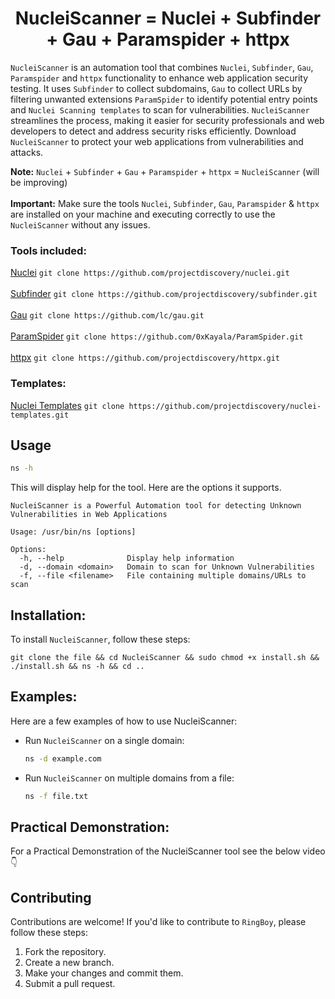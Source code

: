 <h1 align="center"> 
  NucleiScanner = Nuclei + Subfinder + Gau + Paramspider + httpx
  <br>
</h1>

`NucleiScanner` is an automation tool that combines `Nuclei`, `Subfinder`, `Gau`, `Paramspider` and `httpx` functionality to enhance web application security testing. It uses `Subfinder` to collect subdomains, `Gau` to collect URLs by filtering unwanted extensions `ParamSpider` to identify potential entry points and `Nuclei Scanning templates` to scan for vulnerabilities. `NucleiScanner` streamlines the process, making it easier for security professionals and web developers to detect and address security risks efficiently. Download `NucleiScanner` to protect your web applications from vulnerabilities and attacks.

**Note:** `Nuclei` + `Subfinder` + `Gau` + `Paramspider` + `httpx` = `NucleiScanner` (will be improving) <br><br>
**Important:** Make sure the tools `Nuclei`, `Subfinder`, `Gau`, `Paramspider` & `httpx` are installed on your machine and executing correctly to use the `NucleiScanner` without any issues.

### Tools included:
[Nuclei](https://github.com/projectdiscovery/nuclei) `git clone https://github.com/projectdiscovery/nuclei.git`<br><br>
[Subfinder](https://github.com/projectdiscovery/subfinder) `git clone https://github.com/projectdiscovery/subfinder.git`<br><br>
[Gau](https://github.com/lc/gau) `git clone https://github.com/lc/gau.git`<br><br>
[ParamSpider](https://github.com/0xKayala/ParamSpider) `git clone https://github.com/0xKayala/ParamSpider.git`<br><br>
[httpx](https://github.com/projectdiscovery/httpx) `git clone https://github.com/projectdiscovery/httpx.git`


### Templates:
[Nuclei Templates](https://github.com/projectdiscovery/nuclei-templates) `git clone https://github.com/projectdiscovery/nuclei-templates.git`

## Usage

```sh
ns -h
```

This will display help for the tool. Here are the options it supports.

```console
NucleiScanner is a Powerful Automation tool for detecting Unknown Vulnerabilities in Web Applications

Usage: /usr/bin/ns [options]

Options:
  -h, --help              Display help information
  -d, --domain <domain>   Domain to scan for Unknown Vulnerabilities
  -f, --file <filename>   File containing multiple domains/URLs to scan
```  

## Installation:

To install `NucleiScanner`, follow these steps:

```
git clone the file && cd NucleiScanner && sudo chmod +x install.sh && ./install.sh && ns -h && cd ..
```

## Examples:

Here are a few examples of how to use NucleiScanner:

- Run `NucleiScanner` on a single domain:

  ```sh
  ns -d example.com
  ```

- Run `NucleiScanner` on multiple domains from a file:

  ```sh
  ns -f file.txt
  ```

## Practical Demonstration:

For a Practical Demonstration of the NucleiScanner tool see the below video 👇 <br>

## Contributing

Contributions are welcome! If you'd like to contribute to `RingBoy`, please follow these steps:

1. Fork the repository.
2. Create a new branch.
3. Make your changes and commit them.
4. Submit a pull request.


